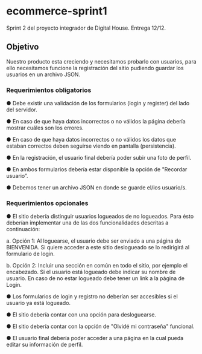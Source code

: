 # ecommerce-sprint1
Sprint 2 del proyecto integrador de Digital House. Entrega 12/12.

<h2>Objetivo</h2>

Nuestro producto esta creciendo y necesitamos probarlo con usuarios, para ello necesitamos
funcione la registración del sitio pudiendo guardar los usuarios en un archivo JSON.

<h3>Requerimientos obligatorios</h3>

● Debe existir una validación de los formularios (login y register) del lado del servidor.

● En caso de que haya datos incorrectos o no válidos la página debería mostrar cuáles
son los errores.

● En caso de que haya datos incorrectos o no válidos los datos que estaban correctos
deben seguirse viendo en pantalla (persistencia).

● En la registración, el usuario final debería poder subir una foto de perfil.

● En ambos formularios debería estar disponible la opción de "Recordar usuario”.

● Debemos tener un archivo JSON en donde se guarde el/los usuario/s.

<h3>Requerimientos opcionales</h3>

● El sitio debería distinguir usuarios logueados de no logueados. Para ésto deberían
implementar una de las dos funcionalidades descritas a continuación:

a. Opción 1: Al loguearse, el usuario debe ser enviado a una página de BIENVENIDA.
Si quiere acceder a este sitio deslogueado se lo redirigirá al formulario de login.

b. Opción 2: Incluir una sección en común en todo el sitio, por ejemplo el
encabezado. Si el usuario está logueado debe indicar su nombre de usuario. En
caso de no estar logueado debe tener un link a la página de Login.

● Los formularios de login y registro no deberían ser accesibles si el usuario ya está
logueado.

● El sitio debería contar con una opción para desloguearse.

● El sitio debería contar con la opción de "Olvidé mi contraseña" funcional.

● El usuario final debería poder acceder a una página en la cual pueda editar su
información de perfil.
